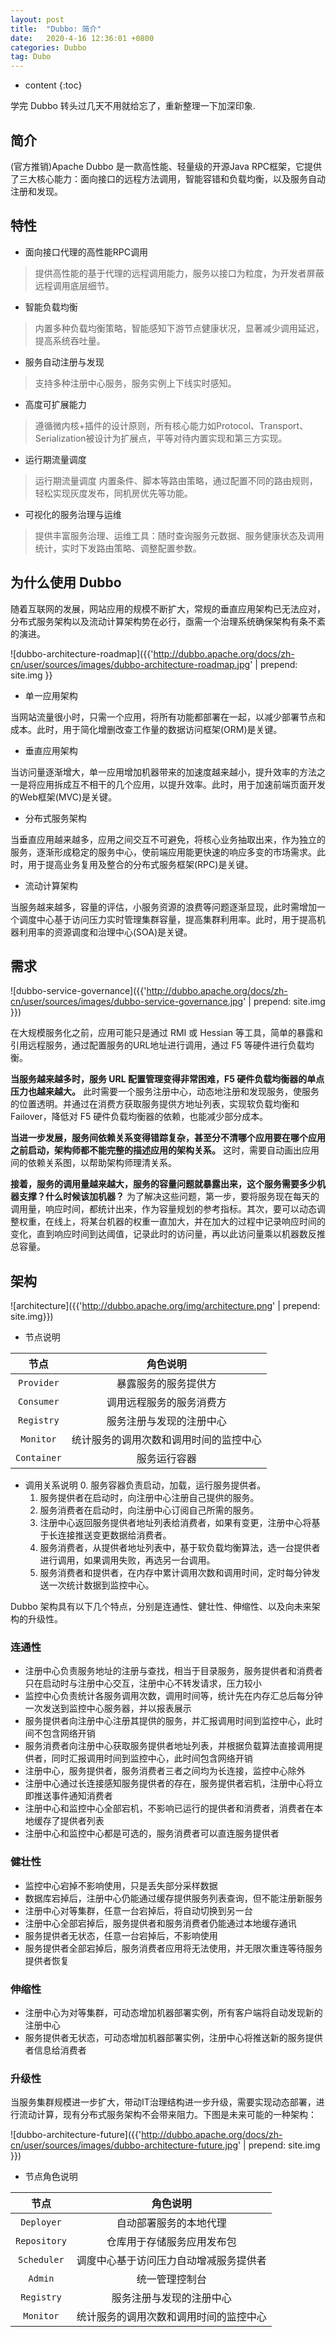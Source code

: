 ```yaml
---
layout: post
title:  "Dubbo: 简介"
date:   2020-4-16 12:36:01 +0800
categories: Dubbo
tag: Dubo
---
```


* content
{:toc}

学完 Dubbo 转头过几天不用就给忘了，重新整理一下加深印象.

## 简介

(官方推销)Apache Dubbo 是一款高性能、轻量级的开源Java RPC框架，它提供了三大核心能力：面向接口的远程方法调用，智能容错和负载均衡，以及服务自动注册和发现。

## 特性

* 面向接口代理的高性能RPC调用

> 提供高性能的基于代理的远程调用能力，服务以接口为粒度，为开发者屏蔽远程调用底层细节。

* 智能负载均衡

> 内置多种负载均衡策略，智能感知下游节点健康状况，显著减少调用延迟，提高系统吞吐量。

* 服务自动注册与发现

> 支持多种注册中心服务，服务实例上下线实时感知。

* 高度可扩展能力

> 遵循微内核+插件的设计原则，所有核心能力如Protocol、Transport、Serialization被设计为扩展点，平等对待内置实现和第三方实现。

* 运行期流量调度

> 运行期流量调度
内置条件、脚本等路由策略，通过配置不同的路由规则，轻松实现灰度发布，同机房优先等功能。

* 可视化的服务治理与运维

> 提供丰富服务治理、运维工具：随时查询服务元数据、服务健康状态及调用统计，实时下发路由策略、调整配置参数。

## 为什么使用 Dubbo

随着互联网的发展，网站应用的规模不断扩大，常规的垂直应用架构已无法应对，分布式服务架构以及流动计算架构势在必行，亟需一个治理系统确保架构有条不紊的演进。

![dubbo-architecture-roadmap]({{'http://dubbo.apache.org/docs/zh-cn/user/sources/images/dubbo-architecture-roadmap.jpg' | prepend: site.img }}

* 单一应用架构

当网站流量很小时，只需一个应用，将所有功能都部署在一起，以减少部署节点和成本。此时，用于简化增删改查工作量的数据访问框架(ORM)是关键。

* 垂直应用架构

当访问量逐渐增大，单一应用增加机器带来的加速度越来越小，提升效率的方法之一是将应用拆成互不相干的几个应用，以提升效率。此时，用于加速前端页面开发的Web框架(MVC)是关键。

* 分布式服务架构

当垂直应用越来越多，应用之间交互不可避免，将核心业务抽取出来，作为独立的服务，逐渐形成稳定的服务中心，使前端应用能更快速的响应多变的市场需求。此时，用于提高业务复用及整合的分布式服务框架(RPC)是关键。

* 流动计算架构

当服务越来越多，容量的评估，小服务资源的浪费等问题逐渐显现，此时需增加一个调度中心基于访问压力实时管理集群容量，提高集群利用率。此时，用于提高机器利用率的资源调度和治理中心(SOA)是关键。

## 需求

![dubbo-service-governance]({{'http://dubbo.apache.org/docs/zh-cn/user/sources/images/dubbo-service-governance.jpg' | prepend: site.img }})

在大规模服务化之前，应用可能只是通过 RMI 或 Hessian 等工具，简单的暴露和引用远程服务，通过配置服务的URL地址进行调用，通过 F5 等硬件进行负载均衡。

**当服务越来越多时，服务 URL 配置管理变得非常困难，F5 硬件负载均衡器的单点压力也越来越大。** 此时需要一个服务注册中心，动态地注册和发现服务，使服务的位置透明。并通过在消费方获取服务提供方地址列表，实现软负载均衡和 Failover，降低对 F5 硬件负载均衡器的依赖，也能减少部分成本。

**当进一步发展，服务间依赖关系变得错踪复杂，甚至分不清哪个应用要在哪个应用之前启动，架构师都不能完整的描述应用的架构关系。** 这时，需要自动画出应用间的依赖关系图，以帮助架构师理清关系。

**接着，服务的调用量越来越大，服务的容量问题就暴露出来，这个服务需要多少机器支撑？什么时候该加机器？** 为了解决这些问题，第一步，要将服务现在每天的调用量，响应时间，都统计出来，作为容量规划的参考指标。其次，要可以动态调整权重，在线上，将某台机器的权重一直加大，并在加大的过程中记录响应时间的变化，直到响应时间到达阈值，记录此时的访问量，再以此访问量乘以机器数反推总容量。

## 架构

![architecture]({{'http://dubbo.apache.org/img/architecture.png' | prepend: site.img}})

* 节点说明

|节点|角色说明|
|:--:|:--:|
|`Provider`|暴露服务的服务提供方|
|`Consumer`|调用远程服务的服务消费方|
|`Registry`|服务注册与发现的注册中心|
|`Monitor`|统计服务的调用次数和调用时间的监控中心|
|`Container`|服务运行容器|

* 调用关系说明
    0. 服务容器负责启动，加载，运行服务提供者。
    1. 服务提供者在启动时，向注册中心注册自己提供的服务。
    2. 服务消费者在启动时，向注册中心订阅自己所需的服务。
    3. 注册中心返回服务提供者地址列表给消费者，如果有变更，注册中心将基于长连接推送变更数据给消费者。
    4. 服务消费者，从提供者地址列表中，基于软负载均衡算法，选一台提供者进行调用，如果调用失败，再选另一台调用。
    5. 服务消费者和提供者，在内存中累计调用次数和调用时间，定时每分钟发送一次统计数据到监控中心。

Dubbo 架构具有以下几个特点，分别是连通性、健壮性、伸缩性、以及向未来架构的升级性。

### 连通性

* 注册中心负责服务地址的注册与查找，相当于目录服务，服务提供者和消费者只在启动时与注册中心交互，注册中心不转发请求，压力较小
* 监控中心负责统计各服务调用次数，调用时间等，统计先在内存汇总后每分钟一次发送到监控中心服务器，并以报表展示
* 服务提供者向注册中心注册其提供的服务，并汇报调用时间到监控中心，此时间不包含网络开销
* 服务消费者向注册中心获取服务提供者地址列表，并根据负载算法直接调用提供者，同时汇报调用时间到监控中心，此时间包含网络开销
* 注册中心，服务提供者，服务消费者三者之间均为长连接，监控中心除外
* 注册中心通过长连接感知服务提供者的存在，服务提供者宕机，注册中心将立即推送事件通知消费者
* 注册中心和监控中心全部宕机，不影响已运行的提供者和消费者，消费者在本地缓存了提供者列表
* 注册中心和监控中心都是可选的，服务消费者可以直连服务提供者

### 健壮性

* 监控中心宕掉不影响使用，只是丢失部分采样数据
* 数据库宕掉后，注册中心仍能通过缓存提供服务列表查询，但不能注册新服务
* 注册中心对等集群，任意一台宕掉后，将自动切换到另一台
* 注册中心全部宕掉后，服务提供者和服务消费者仍能通过本地缓存通讯
* 服务提供者无状态，任意一台宕掉后，不影响使用
* 服务提供者全部宕掉后，服务消费者应用将无法使用，并无限次重连等待服务提供者恢复

### 伸缩性

* 注册中心为对等集群，可动态增加机器部署实例，所有客户端将自动发现新的注册中心
* 服务提供者无状态，可动态增加机器部署实例，注册中心将推送新的服务提供者信息给消费者

### 升级性

当服务集群规模进一步扩大，带动IT治理结构进一步升级，需要实现动态部署，进行流动计算，现有分布式服务架构不会带来阻力。下图是未来可能的一种架构：

![dubbo-architecture-future]({{'http://dubbo.apache.org/docs/zh-cn/user/sources/images/dubbo-architecture-future.jpg' | prepend: site.img }})

* 节点角色说明

|节点|角色说明|
|:--:|:--:|
|`Deployer`|自动部署服务的本地代理|
|`Repository`|仓库用于存储服务应用发布包|
|`Scheduler`|调度中心基于访问压力自动增减服务提供者|
|`Admin`|统一管理控制台|
|`Registry`|服务注册与发现的注册中心|
|`Monitor`|统计服务的调用次数和调用时间的监控中心|
